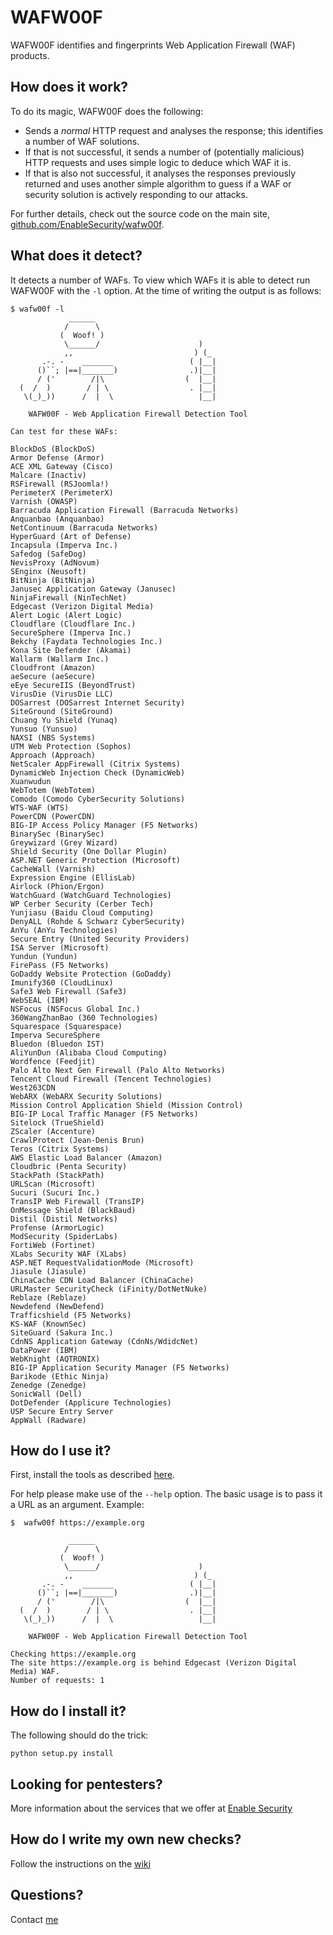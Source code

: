 # WAFW00F

WAFW00F identifies and fingerprints Web Application Firewall (WAF) products.

## How does it work?

To do its magic, WAFW00F does the following:

- Sends a _normal_ HTTP request and analyses the response; this identifies a
  number of WAF solutions.
- If that is not successful, it sends a number of (potentially malicious) HTTP
  requests and uses simple logic to deduce which WAF it is.
- If that is also not successful, it analyses the responses previously
  returned and uses another simple algorithm to guess if a WAF or security
  solution is actively responding to our attacks.

For further details, check out the source code on the main site,
[github.com/EnableSecurity/wafw00f](https://github.com/EnableSecurity/wafw00f).

## What does it detect?

It detects a number of WAFs. To view which WAFs it is able to detect run
WAFW00F with the `-l` option. At the time of writing the output is as follows:

    $ wafw00f -l
                 ______
                /      \
               (  Woof! )
                \______/                      )
                ,,                           ) (_
           .-. -    _______                 ( |__|
          ()``; |==|_______)                .)|__|
          / ('        /|\                  (  |__|
      (  /  )        / | \                  . |__|
       \(_)_))      /  |  \                   |__|

        WAFW00F - Web Application Firewall Detection Tool

    Can test for these WAFs:

    BlockDoS (BlockDoS)
    Armor Defense (Armor)
    ACE XML Gateway (Cisco)
    Malcare (Inactiv)
    RSFirewall (RSJoomla!)
    PerimeterX (PerimeterX)
    Varnish (OWASP)
    Barracuda Application Firewall (Barracuda Networks)
    Anquanbao (Anquanbao)
    NetContinuum (Barracuda Networks)
    HyperGuard (Art of Defense)
    Incapsula (Imperva Inc.)
    Safedog (SafeDog)
    NevisProxy (AdNovum)
    SEnginx (Neusoft)
    BitNinja (BitNinja)
    Janusec Application Gateway (Janusec)
    NinjaFirewall (NinTechNet)
    Edgecast (Verizon Digital Media)
    Alert Logic (Alert Logic)
    Cloudflare (Cloudflare Inc.)
    SecureSphere (Imperva Inc.)
    Bekchy (Faydata Technologies Inc.)
    Kona Site Defender (Akamai)
    Wallarm (Wallarm Inc.)
    Cloudfront (Amazon)
    aeSecure (aeSecure)
    eEye SecureIIS (BeyondTrust)
    VirusDie (VirusDie LLC)
    DOSarrest (DOSarrest Internet Security)
    SiteGround (SiteGround)
    Chuang Yu Shield (Yunaq)
    Yunsuo (Yunsuo)
    NAXSI (NBS Systems)
    UTM Web Protection (Sophos)
    Approach (Approach)
    NetScaler AppFirewall (Citrix Systems)
    DynamicWeb Injection Check (DynamicWeb)
    Xuanwudun
    WebTotem (WebTotem)
    Comodo (Comodo CyberSecurity Solutions)
    WTS-WAF (WTS)
    PowerCDN (PowerCDN)
    BIG-IP Access Policy Manager (F5 Networks)
    BinarySec (BinarySec)
    Greywizard (Grey Wizard)
    Shield Security (One Dollar Plugin)
    ASP.NET Generic Protection (Microsoft)
    CacheWall (Varnish)
    Expression Engine (EllisLab)
    Airlock (Phion/Ergon)
    WatchGuard (WatchGuard Technologies)
    WP Cerber Security (Cerber Tech)
    Yunjiasu (Baidu Cloud Computing)
    DenyALL (Rohde & Schwarz CyberSecurity)
    AnYu (AnYu Technologies)
    Secure Entry (United Security Providers)
    ISA Server (Microsoft)
    Yundun (Yundun)
    FirePass (F5 Networks)
    GoDaddy Website Protection (GoDaddy)
    Imunify360 (CloudLinux)
    Safe3 Web Firewall (Safe3)
    WebSEAL (IBM)
    NSFocus (NSFocus Global Inc.)
    360WangZhanBao (360 Technologies)
    Squarespace (Squarespace)
    Imperva SecureSphere
    Bluedon (Bluedon IST)
    AliYunDun (Alibaba Cloud Computing)
    Wordfence (Feedjit)
    Palo Alto Next Gen Firewall (Palo Alto Networks)
    Tencent Cloud Firewall (Tencent Technologies)
    West263CDN
    WebARX (WebARX Security Solutions)
    Mission Control Application Shield (Mission Control)
    BIG-IP Local Traffic Manager (F5 Networks)
    Sitelock (TrueShield)
    ZScaler (Accenture)
    CrawlProtect (Jean-Denis Brun)
    Teros (Citrix Systems)
    AWS Elastic Load Balancer (Amazon)
    Cloudbric (Penta Security)
    StackPath (StackPath)
    URLScan (Microsoft)
    Sucuri (Sucuri Inc.)
    TransIP Web Firewall (TransIP)
    OnMessage Shield (BlackBaud)
    Distil (Distil Networks)
    Profense (ArmorLogic)
    ModSecurity (SpiderLabs)
    FortiWeb (Fortinet)
    XLabs Security WAF (XLabs)
    ASP.NET RequestValidationMode (Microsoft)
    Jiasule (Jiasule)
    ChinaCache CDN Load Balancer (ChinaCache)
    URLMaster SecurityCheck (iFinity/DotNetNuke)
    Reblaze (Reblaze)
    Newdefend (NewDefend)
    Trafficshield (F5 Networks)
    KS-WAF (KnownSec)
    SiteGuard (Sakura Inc.)
    CdnNS Application Gateway (CdnNs/WdidcNet)
    DataPower (IBM)
    WebKnight (AQTRONIX)
    BIG-IP Application Security Manager (F5 Networks)
    Barikode (Ethic Ninja)
    Zenedge (Zenedge)
    SonicWall (Dell)
    DotDefender (Applicure Technologies)
    USP Secure Entry Server
    AppWall (Radware)

## How do I use it?

First, install the tools as described [here](#how-do-i-install-it).

For help please make use of the `--help` option. The basic usage is to pass it
a URL as an argument. Example:

    $  wafw00f https://example.org

                 ______
                /      \
               (  Woof! )
                \______/                      )
                ,,                           ) (_
           .-. -    _______                 ( |__|
          ()``; |==|_______)                .)|__|
          / ('        /|\                  (  |__|
      (  /  )        / | \                  . |__|
       \(_)_))      /  |  \                   |__|

        WAFW00F - Web Application Firewall Detection Tool

    Checking https://example.org
    The site https://example.org is behind Edgecast (Verizon Digital Media) WAF.
    Number of requests: 1


## How do I install it?

The following should do the trick:

    python setup.py install

## Looking for pentesters?

More information about the services that we offer at [Enable Security](http://enablesecurity.com/)

## How do I write my own new checks?

Follow the instructions on the [wiki](https://github.com/EnableSecurity/wafw00f/wiki/How-to-write-new-WAF-checks)

## Questions?

Contact [me](mailto:sandro@enablesecurity.com)

